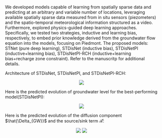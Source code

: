 We developed models capable of learning from spatially sparse data and predicting at an arbitrary and variable number of locations, leveraging available spatially sparse data measured from in situ sensors (piezometers) and the spatio-temporal meteorological information structured as a video.
Furthermore, explored physics-guided deep learning approaches. Specifically, we tested two strategies, inductive and learning bias, respectively, to embed prior knowledge derived from the groundwater flow equation into the models, focusing on Piedmont.
The proposed models: STNet (pure deep learning), STDisNet (inductive bias), STDisNetPI (inductive+learning bias), STDisNetPI-RCH (inductive+learning bias+recharge zone constraint).
Refer to the manuscritp for additional details.

Architecture of STDisNet, STDisNetPI, and STDisNetPI-RCH:

<p align="center">
  <img src="https://github.com/user-attachments/assets/8c545100-cd38-4711-bb82-2def27696cd6" >
</p>

Here is the predicted evolution of groundwater level for the best-performing model(STDisNetPI):

<p align="center">
  <img src="https://lh3.googleusercontent.com/d/1ruQXoQAd8ZhjnFQAN5VTeoutB2mq4kmz=s500?authuser=0" >
</p>

Here is the predicted evolution of the diffusion component $\hat{\Delta_{GW}}$ and the source/sink term $\mathcal{\hat{R}}$:

<p align="center">
  <img src="https://lh3.googleusercontent.com/d/1b_dWmuk9Julp5_WU1119OqugvwLPUUiI=s400?authuser=0" >
  <img src="https://lh3.googleusercontent.com/d/yKWTklDmDvHlEF3sOWIxiUq5TB=s400?authuser=0" >
</p>


